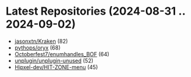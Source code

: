 # Latest Repositories (2024-08-31 .. 2024-09-02)

- [jasonxtn/Kraken](https://github.com/jasonxtn/Kraken) (82)
- [pythops/oryx](https://github.com/pythops/oryx) (68)
- [Octoberfest7/enumhandles_BOF](https://github.com/Octoberfest7/enumhandles_BOF) (64)
- [unplugin/unplugin-unused](https://github.com/unplugin/unplugin-unused) (52)
- [Hipxel-dev/HIT-ZONE-menu](https://github.com/Hipxel-dev/HIT-ZONE-menu) (45)
